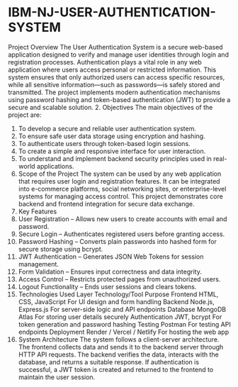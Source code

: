 # IBM-NJ-USER-AUTHENTICATION-SYSTEM
Project Overview
The User Authentication System is a secure web-based application designed to verify and
manage user identities through login and registration processes.
Authentication plays a vital role in any web application where users access personal or
restricted information.
This system ensures that only authorized users can access specific resources, while all
sensitive information—such as passwords—is safely stored and transmitted.
The project implements modern authentication mechanisms using password hashing and
token-based authentication (JWT) to provide a secure and scalable solution.
2. Objectives
The main objectives of the project are:
1. To develop a secure and reliable user authentication system.
2. To ensure safe user data storage using encryption and hashing.
3. To authenticate users through token-based login sessions.
4. To create a simple and responsive interface for user interaction.
5. To understand and implement backend security principles used in real-world
applications.
3. Scope of the Project
The system can be used by any web application that requires user login and registration
features.
It can be integrated into e-commerce platforms, social networking sites, or enterprise-level
systems for managing access control.
This project demonstrates core backend and frontend integration for secure data exchange.
4. Key Features
1. User Registration – Allows new users to create accounts with email and password.
2. Secure Login – Authenticates registered users before granting access.
3. Password Hashing – Converts plain passwords into hashed form for secure storage
using bcrypt.
4. JWT Authentication – Generates JSON Web Tokens for session management.
5. Form Validation – Ensures input correctness and data integrity.
6. Access Control – Restricts protected pages from unauthorized users.
7. Logout Functionality – Ends user sessions and clears tokens.
5. Technologies Used
Layer Technology/Tool Purpose
Frontend HTML, CSS, JavaScript For UI design and form handling
Backend Node.js, Express.js For server-side logic and API endpoints
Database MongoDB Atlas For storing user details securely
Authentication JWT, bcrypt For token generation and password hashing
Testing Postman For testing API endpoints
Deployment Render / Vercel / Netlify For hosting the web app
6. System Architecture
The system follows a client-server architecture.
The frontend collects data and sends it to the backend server through HTTP API requests.
The backend verifies the data, interacts with the database, and returns a suitable response.
If authentication is successful, a JWT token is created and returned to the frontend to
maintain the user session.
